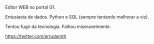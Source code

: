 Editor WEB no portal G1.

Entusiasta de dados. Python e SQL (sempre tentando melhorar a viz). 

Tentou fugir da tecnologia. Falhou miseravelmente. 

https://twitter.com/arrudamth

<!---
arrudamthh/arrudamthh is a ✨ special ✨ repository because its `README.md` (this file) appears on your GitHub profile.
You can click the Preview link to take a look at your changes.
--->
